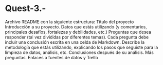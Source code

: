 # Quest-3.-

Archivo README con la siguiente estructura:
Título del proyecto
Introducción a su proyecto.
Datos que estás utilizando (y comentarios, principales desafíos, fortalezas y debilidades, etc.)
Preguntas que desea responder (tal vez divididas por diferentes temas). Cada pregunta debe incluir una conclusión escrita en una celda de Markdown.
Describe la metodología que estás utilizando, explicando los pasos que seguiste para la limpieza de datos, análisis, etc.
Conclusiones después de su análisis.
Más preguntas.
Enlaces a fuentes de datos y Trello
